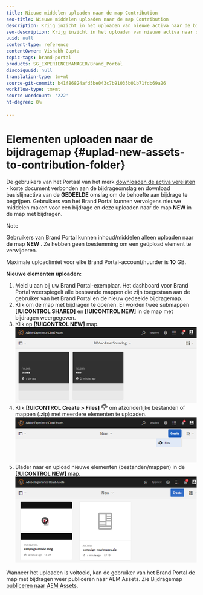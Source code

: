 ```yaml
---
title: Nieuwe middelen uploaden naar de map Contribution
seo-title: Nieuwe middelen uploaden naar de map Contribution
description: Krijg inzicht in het uploaden van nieuwe activa naar de bijdrageomslag in Brand Portal.
seo-description: Krijg inzicht in het uploaden van nieuwe activa naar de bijdrageomslag in Brand Portal.
uuid: null
content-type: reference
contentOwner: Vishabh Gupta
topic-tags: brand-portal
products: SG_EXPERIENCEMANAGER/Brand_Portal
discoiquuid: null
translation-type: tm+mt
source-git-commit: b41f86824afd5be043c7b91035b01b71fdb69a26
workflow-type: tm+mt
source-wordcount: '222'
ht-degree: 0%

---
```



# Elementen uploaden naar de bijdragemap {#uplad-new-assets-to-contribution-folder}

De gebruikers van het Portaal van het merk [downloaden de activa vereisten](brand-portal-download-asset-requirements.md) - korte document verbonden aan de bijdrageomslag en download basislijnactiva van de **GEDEELDE** omslag om de behoefte aan bijdrage te begrijpen.
Gebruikers van het Brand Portal kunnen vervolgens nieuwe middelen maken voor een bijdrage en deze uploaden naar de map **NEW** in de map met bijdragen.

>[!NOTE]
>
>Gebruikers van Brand Portal kunnen inhoud/middelen alleen uploaden naar de map **NEW** . Ze hebben geen toestemming om een geüpload element te verwijderen.
>
>Maximale uploadlimiet voor elke Brand Portal-account/huurder is **10** GB.

**Nieuwe elementen uploaden:**

1. Meld u aan bij uw Brand Portal-exemplaar.
Het dashboard voor Brand Portal weerspiegelt alle bestaande mappen die zijn toegestaan aan de gebruiker van het Brand Portal en de nieuw gedeelde bijdragemap.
1. Klik om de map met bijdragen te openen. Er worden twee submappen **[!UICONTROL SHARED]** en **[!UICONTROL NEW]** in de map met bijdragen weergegeven.
1. Klik op **[!UICONTROL NEW]** map.
   ![](assets/upload-new-assets1.png)
1. Klik **[!UICONTROL Create > Files]** ![](assets/upload.png) om afzonderlijke bestanden of mappen (.zip) met meerdere elementen te uploaden.
   ![](assets/upload-new-assets2.png)
1. Blader naar en upload nieuwe elementen (bestanden/mappen) in de **[!UICONTROL NEW]** map.
   ![](assets/upload-new-assets3.png)

Wanneer het uploaden is voltooid, kan de gebruiker van het Brand Portal de map met bijdragen weer publiceren naar AEM Assets. Zie Bijdragemap [publiceren naar AEM Assets](brand-portal-publish-contribution-folder-to-aem-assets.md).